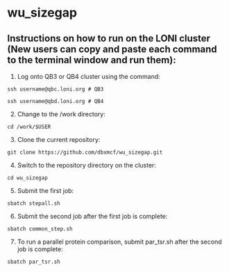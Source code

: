 # wu_sizegap

## Instructions on how to run on the LONI cluster (New users can copy and paste each command to the terminal window and run them):

1. Log onto QB3 or QB4 cluster using the command:
```
ssh username@qbc.loni.org # QB3
```
```
ssh username@qbd.loni.org # QB4
```
2. Change to the /work directory:
```
cd /work/$USER
```
3. Clone the current repository:
```
git clone https://github.com/dbxmcf/wu_sizegap.git
```
4. Switch to the repository directory on the cluster:
```
cd wu_sizegap
```
5. Submit the first job:
```
sbatch stepall.sh
```
6. Submit the second job after the first job is complete:
```
sbatch common_step.sh
```
7. To run a parallel protein comparison, submit par_tsr.sh after the second job is complete:
```
sbatch par_tsr.sh
```
